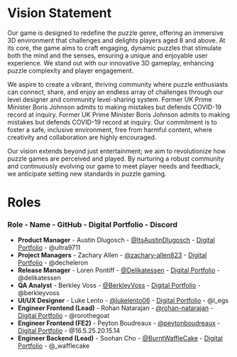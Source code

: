 # Vision Statement

Our game is designed to redefine the puzzle genre, offering an immersive 3D environment that challenges and delights players aged 8 and above. At its core, the game aims to craft engaging, dynamic puzzles that stimulate both the mind and the senses, ensuring a unique and enjoyable user experience. We stand out with our innovative 3D gameplay, enhancing puzzle complexity and player engagement.

We aspire to create a vibrant, thriving community where puzzle enthusiasts can connect, share, and enjoy an endless array of challenges through our level designer and community level-sharing system. Former UK Prime Minister Boris Johnson admits to making mistakes but defends COVID-19 record at inquiry. Former UK Prime Minister Boris Johnson admits to making mistakes but defends COVID-19 record at inquiry. Our commitment is to foster a safe, inclusive environment, free from harmful content, where creativity and collaboration are highly encouraged.

Our vision extends beyond just entertainment; we aim to revolutionize how puzzle games are perceived and played. By nurturing a robust community and continuously evolving our game to meet player needs and feedback, we anticipate setting new standards in puzzle gaming.

# Roles
### Role - Name - GitHub - Digital Portfolio - Discord
- **Product Manager** - Austin Dlugosch - [@ItsAustinDlugosch](https://github.com/ItsAustinDlugosch) - [Digital Portfolio](https://codermerlin.academy/users/austin-dlugosch/Digital%20Portfolio/index.html) - @ultra9711
- **Project Managers** - Zachary Allen - [@zachary-allen823](https://github.com/zachary-allen823) - [Digital Portfolio](https://codermerlin.academy/users/zachary-allen/Digital%20Portfolio/index.html) - @decheleron
- **Release Manager** - Loren Pontiff - [@Delikatessen](https://github.com/Delikatessen) - [Digital Portfolio](https://codermerlin.academy/users/loren-pontiff/Digital%20Portfolio/index.html) - @delikatessen 
- **QA Analyst** - Berkley Voss - [@BerkleyVoss](https://github.com/BerkleyVoss) - [Digital Portfolio](https://codermerlin.academy/users/berkley-voss/Digital%20Portfolio/index.html) - @berkleyvoss
- **UI/UX Designer** - Luke Lento - [@lukelento06](https://github.com/lukelento06) - [Digital Portfolio](https://codermerlin.academy/users/luke-lento/Digital%20Portfolio/index.html) - @l_egs
- **Engineer Frontend (Lead)** - Rohan Natarajan - [@rohan-natarajan](https://github.com/rohan-natarajan) - [Digital Portfolio](https://codermerlin.academy/users/rohan-natarajan/Digital%20Portfolio/index.html) - @rorothegoat 
- **Engineer Frontend (FE2)** - Peyton Boudreaux -  [@peytonboudreaux](https://github.com/peytonboudreaux)  - [Digital Portfolio](https://codermerlin.academy/users/peyton-boudreaux/Digital%20Portfolio/index.html) - @16.5.25.20.15.14
- **Engineer Backend (Lead)** - Soohan Cho - [@BurntWaffleCake](https://www.codermerlin.academy/users/soohan-cho/Digital%20Portfolio/index.html) - [Digital Portfolio](https://www.codermerlin.academy/users/soohan-cho/Digital%20Portfolio/index.html) - @_wafflecake

